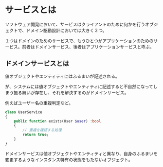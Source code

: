 # サービスとは

ソフトウェア開発において、サービスはクライアントのために何かを行うオブジェクトで、ドメイン駆動設計においては大きく２つ。

１つはドメインのためのサービスで、もうひとつがアプリケーションのためのサービス。前者はドメインサービス、後者はアプリケーションサービスと呼ぶ。

## ドメインサービスとは

値オブジェクトやエンティティにはふるまいが記述される。

が、システムには値オブジェクトやエンティティに記述すると不自然になってしまう振る舞いが存在し、それを解決するのがドメインサービス。

例えばユーザー名の重複判定など。

```php
class UserService
{
    public function exists(User $user) :bool
    {
        // 重複を確認する処理
        return true;
    }
}
```

ドメインサービスは値オブジェクトやエンティティと異なり、自身のふるまいを変更するようなインスタンス特有の状態をもたないオブジェクト。

